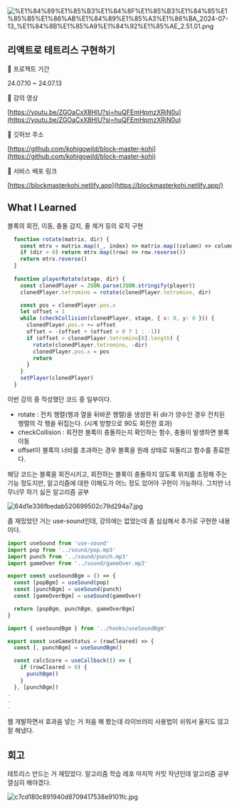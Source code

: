 
![%E1%84%89%E1%85%B3%E1%84%8F%E1%85%B3%E1%84%85%E1%85%B5%E1%86%AB%E1%84%89%E1%85%A3%E1%86%BA_2024-07-13_%E1%84%8B%E1%85%A9%E1%84%92%E1%85%AE_2.51.01.png](https://prod-files-secure.s3.us-west-2.amazonaws.com/420927ef-2057-4e77-b9b7-d7005a1db0dd/772e237f-34b9-4369-b75d-4b93489aad86/%E1%84%89%E1%85%B3%E1%84%8F%E1%85%B3%E1%84%85%E1%85%B5%E1%86%AB%E1%84%89%E1%85%A3%E1%86%BA_2024-07-13_%E1%84%8B%E1%85%A9%E1%84%92%E1%85%AE_2.51.01.png?X-Amz-Algorithm=AWS4-HMAC-SHA256&X-Amz-Content-Sha256=UNSIGNED-PAYLOAD&X-Amz-Credential=AKIAT73L2G45HZZMZUHI%2F20240809%2Fus-west-2%2Fs3%2Faws4_request&X-Amz-Date=20240809T111639Z&X-Amz-Expires=3600&X-Amz-Signature=0560601b2fff30f1cdf88ec0f891814752ac3d088e119c63a3a8381c2cec936a&X-Amz-SignedHeaders=host&x-id=GetObject)


## 리액트로 테트리스 구현하기


🐒 프로젝트 기간


24.07.10 ~ 24.07.13


🐒 강의 영상


[https://youtu.be/ZGOaCxX8HIU?si=huQFEmHpmzXRjN0u](https://youtu.be/ZGOaCxX8HIU?si=huQFEmHpmzXRjN0u)


🐒 깃허브 주소


[https://github.com/kohigowild/block-master-kohi](https://github.com/kohigowild/block-master-kohi)


🐒 서비스 배포 링크


[https://blockmasterkohi.netlify.app](https://blockmasterkohi.netlify.app/)


## What I Learned


블록의 회전, 이동, 충돌 감지, 줄 제거 등의 로직 구현


```javascript
  function rotate(matrix, dir) {
    const mtrx = matrix.map((_, index) => matrix.map((column) => column[index]))
    if (dir > 0) return mtrx.map((row) => row.reverse())
    return mtrx.reverse()
  }
  
  function playerRotate(stage, dir) {
    const clonedPlayer = JSON.parse(JSON.stringify(player))
    clonedPlayer.tetromino = rotate(clonedPlayer.tetromino, dir)

    const pos = clonedPlayer.pos.x
    let offset = 1
    while (checkCollision(clonedPlayer, stage, { x: 0, y: 0 })) {
      clonedPlayer.pos.x += offset
      offset = -(offset + (offset > 0 ? 1 : -1))
      if (offset > clonedPlayer.tetromino[0].length) {
        rotate(clonedPlayer.tetromino, -dir)
        clonedPlayer.pos.x = pos
        return
      }
    }
    setPlayer(clonedPlayer)
  }
```


이번 강의 중 작성했던 코드 중 일부이다.

- rotate : 전치 행렬(행과 열을 뒤바꾼 행렬)을 생성한 뒤 dir가 양수인 경우 전치된 행렬의 각 행을 뒤집는다. (시계 방향으로 90도 회전한 효과)
- checkCollision : 회전한 블록이 충돌하는지 확인하는 함수, 충돌이 발생하면 블록 이동
- offset이 블록의 너비를 초과하는 경우 블록을 원래 상태로 되돌리고 함수를 종료한다.

해당 코드는 블록을 회전시키고, 회전하는 블록이 충돌하지 않도록 위치를 조정해 주는 기능 정도지만, 알고리즘에 대한 이해도가 어느 정도 있어야 구현이 가능하다. 그치만 너무너무 하기 싫은 알고리즘 공부


![64d1e336fbedab520699502c79d294a7.jpg](https://prod-files-secure.s3.us-west-2.amazonaws.com/420927ef-2057-4e77-b9b7-d7005a1db0dd/ca27d101-6f1a-4bba-b341-ade2bcb7e908/64d1e336fbedab520699502c79d294a7.jpg?X-Amz-Algorithm=AWS4-HMAC-SHA256&X-Amz-Content-Sha256=UNSIGNED-PAYLOAD&X-Amz-Credential=AKIAT73L2G45HZZMZUHI%2F20240809%2Fus-west-2%2Fs3%2Faws4_request&X-Amz-Date=20240809T111638Z&X-Amz-Expires=3600&X-Amz-Signature=2a32c071132a4c159dffb22c3dbc14d1918e59c51844e060d881870325c73ef8&X-Amz-SignedHeaders=host&x-id=GetObject)


좀 재밌었던 거는 use-sound인데, 강의에는 없었는데 좀 심심해서 추가로 구현한 내용이다.


```javascript
import useSound from 'use-sound'
import pop from '../sound/pop.mp3'
import punch from '../sound/punch.mp3'
import gameOver from '../sound/gameOver.mp3'

export const useSoundBgm = () => {
  const [popBgm] = useSound(pop)
  const [punchBgm] = useSound(punch)
  const [gameOverBgm] = useSound(gameOver)

  return [popBgm, punchBgm, gameOverBgm]
}
```


```javascript
import { useSoundBgm } from '../hooks/useSoundBgm'

export const useGameStatus = (rowCleared) => {
  const [, punchBgm] = useSoundBgm()

  const calcScore = useCallback(() => {
    if (rowCleared > 0) {
      punchBgm()
    }
  }, [punchBgm])
.
.
.
```


웹 개발하면서 효과음 넣는 거 처음 해 봤는데 라이브러리 사용법이 쉬워서 울지도 않고 잘 해냈다.


## 회고


테트리스 만드는 거 재밌었다. 알고리즘 학습 레포 마지막 커밋 작년인데 알고리즘 공부 열심히 해야겠다.


![c7cd180c891940d8709417538e9101fc.jpg](https://prod-files-secure.s3.us-west-2.amazonaws.com/420927ef-2057-4e77-b9b7-d7005a1db0dd/f2a8250d-d392-4ba0-88de-754e1c5e736c/c7cd180c891940d8709417538e9101fc.jpg?X-Amz-Algorithm=AWS4-HMAC-SHA256&X-Amz-Content-Sha256=UNSIGNED-PAYLOAD&X-Amz-Credential=AKIAT73L2G45HZZMZUHI%2F20240809%2Fus-west-2%2Fs3%2Faws4_request&X-Amz-Date=20240809T111638Z&X-Amz-Expires=3600&X-Amz-Signature=3054c784d91908e3e388d42e07f201612aed09ddcf34e3a3703a6b993d70c006&X-Amz-SignedHeaders=host&x-id=GetObject)


